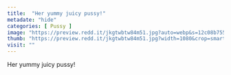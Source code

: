 ```yaml
---
title:  "Her yummy juicy pussy!"
metadate: "hide"
categories: [ Pussy ]
image: "https://preview.redd.it/jkgtwbtw84m51.jpg?auto=webp&s=12c08b755f63b6489efd223342be2e0bd04a6706"
thumb: "https://preview.redd.it/jkgtwbtw84m51.jpg?width=1080&crop=smart&auto=webp&s=fd5bc7ca8553dc8b6e51c81c2066863210bb9643"
visit: ""
---
```

Her yummy juicy pussy!
